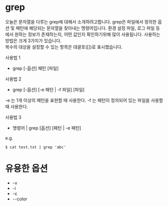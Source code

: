 # grep

오늘은 문자열을 다루는 grep에 대해서 소개하려고합니다.
grep은 파일에서 정의한 옵션 및 패턴에 해당되는 문자열을 찾아내는 명령어입니다.
환경 설정 파일, 로그 파일 등에서 원하는 정보가 존재하는지, 어떤 값인지 확인하기위해 많이 사용됩니다.
사용하는 방법은 크게 3가지가 있습니다.  
복수의 대상을 설정할 수 있는 항목은 대괄호([])로 표시했습니다.

사용법 1
* grep [-옵션] 패턴 [파일]

사용법 2
* grep [-옵션] [-e 패턴 | -f 파일] [파일]

-e 는 1개 이상의 패턴을 표현할 때 사용한다.
-f 는 패턴이 정의되어 있는 파일을 사용할 때 사용한다.

사용법 3
* 명령어 | grep [옵션] [패턴 | -e 패턴]

e.g.
```shell
$ cat test.txt | grep 'abc'
```




# 유용한 옵션
* -v
* -i
* -c
* --color